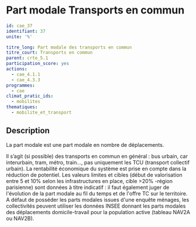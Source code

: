 # Part modale Transports en commun
```yaml
id: cae_37
identifiant: 37
unite: '%'

titre_long: Part modale des transports en commun
titre_court: Transports en commun
parent: crte_5.1
participation_score: yes
actions:
  - cae_4.1.1
  - cae_4.3.3
programmes:
  - cae
climat_pratic_ids:
  - mobilites
thematiques:
  - mobilite_et_transport
```
## Description
La part modale est une part modale en nombre de déplacements.

Il s’agit (si possible) des transports en commun en général : bus urbain, car interurbain, tram, métro, train..., pas uniquement les TCU (transport collectif urbain). La rentabilité économique du système est prise en compte dans la réduction de potentiel. Les valeurs limites et cibles (début de valorisation entre 5 et 10% selon les infrastructures en place, cible >20% -région parisienne) sont données à titre indicatif : il faut également juger de l'évolution de la part modale au fil du temps et de l'offre TC sur le territoire. A défaut de posséder les parts modales issues d'une enquête ménages, les collectivités peuvent utiliser les données INSEE donnant les parts modales des déplacements domicile-travail pour la population active (tableau NAV2A ou NAV2B).




